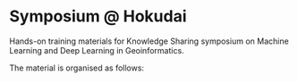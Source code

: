 # Symposium @ Hokudai

Hands-on training materials for Knowledge Sharing symposium on Machine Learning and Deep Learning in Geoinformatics.
<p>The material is organised as follows:

</p>
